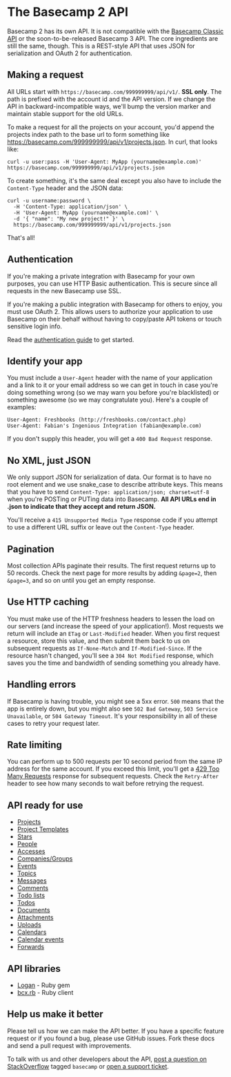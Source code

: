 The Basecamp 2 API
====================

Basecamp 2 has its own API. It is not compatible with the [Basecamp Classic API](https://github.com/basecamp/basecamp-classic-api) or the soon-to-be-released Basecamp 3 API. The core ingredients are still the same, though. This is a REST-style API that uses JSON for serialization and OAuth 2 for authentication.


Making a request
----------------

All URLs start with `https://basecamp.com/999999999/api/v1/`. **SSL only**. The path is prefixed with the account id and the API version. If we change the API in backward-incompatible ways, we'll bump the version marker and maintain stable support for the old URLs.

To make a request for all the projects on your account, you'd append the projects index path to the base url to form something like https://basecamp.com/999999999/api/v1/projects.json. In curl, that looks like:

```shell
curl -u user:pass -H 'User-Agent: MyApp (yourname@example.com)' https://basecamp.com/999999999/api/v1/projects.json
```

To create something, it's the same deal except you also have to include the `Content-Type` header and the JSON data:

```shell
curl -u username:password \
  -H 'Content-Type: application/json' \
  -H 'User-Agent: MyApp (yourname@example.com)' \
  -d '{ "name": "My new project!" }' \
  https://basecamp.com/999999999/api/v1/projects.json
```

That's all!


Authentication
--------------

If you're making a private integration with Basecamp for your own purposes, you can use HTTP Basic authentication. This is secure since all requests in the new Basecamp use SSL.

If you're making a public integration with Basecamp for others to enjoy, you must use OAuth 2. This allows users to authorize your application to use Basecamp on their behalf without having to copy/paste API tokens or touch sensitive login info.

Read the [authentication guide](https://github.com/basecamp/api/blob/master/sections/authentication.md) to get started.


Identify your app
-----------------

You must include a `User-Agent` header with the name of your application and a link to it or your email address so we can get in touch in case you're doing something wrong (so we may warn you before you're blacklisted) or something awesome (so we may congratulate you). Here's a couple of examples:

    User-Agent: Freshbooks (http://freshbooks.com/contact.php)
    User-Agent: Fabian's Ingenious Integration (fabian@example.com) 

If you don't supply this header, you will get a `400 Bad Request` response.


No XML, just JSON
-----------------

We only support JSON for serialization of data. Our format is to have no root element and we use snake\_case to describe attribute keys. This means that you have to send `Content-Type: application/json; charset=utf-8` when you're POSTing or PUTing data into Basecamp. **All API URLs end in .json to indicate that they accept and return JSON.**

You'll receive a `415 Unsupported Media Type` response code if you attempt to use a different URL suffix or leave out the `Content-Type` header.

Pagination
----------

Most collection APIs paginate their results. The first request returns up to
50 records. Check the next page for more results by adding `&page=2`, then
`&page=3`, and so on until you get an empty response.

Use HTTP caching
----------------

You must make use of the HTTP freshness headers to lessen the load on our servers (and increase the speed of your application!). Most requests we return will include an `ETag` or `Last-Modified` header. When you first request a resource, store this value, and then submit them back to us on subsequent requests as `If-None-Match` and `If-Modified-Since`. If the resource hasn't changed, you'll see a `304 Not Modified` response, which saves you the time and bandwidth of sending something you already have.


Handling errors
---------------

If Basecamp is having trouble, you might see a 5xx error. `500` means that the app is entirely down, but you might also see `502 Bad Gateway`, `503 Service Unavailable`, or `504 Gateway Timeout`. It's your responsibility in all of these cases to retry your request later. 


Rate limiting
-------------

You can perform up to 500 requests per 10 second period from the same IP address for the same account. If you exceed this limit, you'll get a [429 Too Many Requests](http://tools.ietf.org/html/draft-nottingham-http-new-status-02#section-4) response for subsequent requests. Check the `Retry-After` header to see how many seconds to wait before retrying the request.



API ready for use
-----------------

* [Projects](https://github.com/basecamp/bcx-api/blob/master/sections/projects.md)
* [Project Templates](https://github.com/basecamp/bcx-api/blob/master/sections/project_templates.md)
* [Stars](https://github.com/basecamp/bcx-api/blob/master/sections/stars.md)
* [People](https://github.com/basecamp/bcx-api/blob/master/sections/people.md)
* [Accesses](https://github.com/basecamp/bcx-api/blob/master/sections/accesses.md)
* [Companies/Groups](https://github.com/basecamp/bcx-api/blob/master/sections/groups.md)
* [Events](https://github.com/basecamp/bcx-api/blob/master/sections/events.md)
* [Topics](https://github.com/basecamp/bcx-api/blob/master/sections/topics.md)
* [Messages](https://github.com/basecamp/bcx-api/blob/master/sections/messages.md)
* [Comments](https://github.com/basecamp/bcx-api/blob/master/sections/comments.md)
* [Todo lists](https://github.com/basecamp/bcx-api/blob/master/sections/todolists.md)
* [Todos](https://github.com/basecamp/bcx-api/blob/master/sections/todos.md)
* [Documents](https://github.com/basecamp/bcx-api/blob/master/sections/documents.md)
* [Attachments](https://github.com/basecamp/bcx-api/blob/master/sections/attachments.md)
* [Uploads](https://github.com/basecamp/bcx-api/blob/master/sections/uploads.md)
* [Calendars](https://github.com/basecamp/bcx-api/blob/master/sections/calendars.md)
* [Calendar events](https://github.com/basecamp/bcx-api/blob/master/sections/calendar_events.md)
* [Forwards](https://github.com/basecamp/bcx-api/blob/master/sections/forwards.md)

API libraries
-------------

* [Logan](https://rubygems.org/gems/logan) - Ruby gem
* [bcx.rb](http://paulspringett.github.io/bcx/docs/bcx.html) - Ruby client

Help us make it better
----------------------

Please tell us how we can make the API better. If you have a specific feature request or if you found a bug, please use GitHub issues. Fork these docs and send a pull request with improvements.

To talk with us and other developers about the API, [post a question on StackOverflow](http://stackoverflow.com/questions/ask) tagged `basecamp` or [open a support ticket](https://basecamp.com/support).
